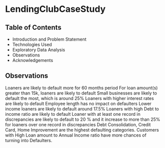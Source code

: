 # LendingClubCaseStudy

## Table of Contents
* Introduction and Problem Statement
* Technologies Used
* Exploratory Data Analysis
* Observations
* Acknowledgements

## Observations

Loaners are likely to default more for 60 months period
For loan amount(s) greater than 15k, loaners are likely to default
Small businesses are likely to default the most, which is around 25%
Loaners with higher interest rates are likely to default
Employee length has no impact on defaulters
Lower income loaners are likely to default around 17.5%
Loaners with high Debt to income ratio are likely to default
Loaner with at least one record in discrepancies are likely to default to 20 % and it increase to more than 25% for loaners over one record in discrepancies
Debt Consolidation, Credit Card, Home Improvement are the highest defaulting categories.
Customers with High Loan amount to Annual Income ratio have more chances of turning into Defaulters.









